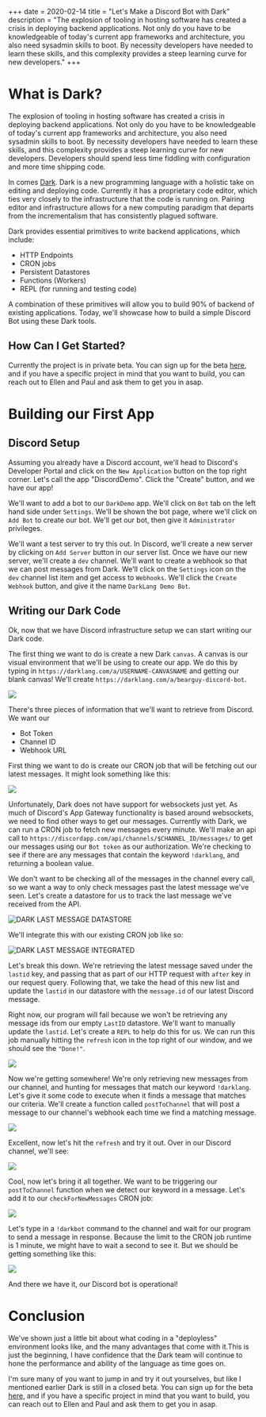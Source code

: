 +++
date = 2020-02-14
title = "Let's Make a Discord Bot with Dark"
description = "The explosion of tooling in hosting software has created a crisis in deploying backend applications. Not only do you have to be knowledgeable of today's current app frameworks and architecture, you also need sysadmin skills to boot. By necessity developers have needed to learn these skills, and this complexity provides a steep learning curve for new developers."
+++

# What is Dark?
The explosion of tooling in hosting software has created a crisis in deploying backend applications. Not only do you have to be knowledgeable of today's current app frameworks and architecture, you also need sysadmin skills to boot. By necessity developers have needed to learn these skills, and this complexity provides a steep learning curve for new developers. Developers should spend less time fiddling with configuration and more time shipping code.

In comes [Dark](https://darklang.com). Dark is a new programming language with a holistic take on editing and deploying code. Currently it has a proprietary code editor, which ties very closely to the infrastructure that the code is running on. Pairing editor and infrastructure allows for a new computing paradigm that departs from the incrementalism that has consistently plagued software.

Dark provides essential primitives to write backend applications, which include:
- HTTP Endpoints
- CRON jobs
- Persistent Datastores
- Functions (Workers)
- REPL (for running and testing code)

A combination of these primitives will allow you to build 90% of backend of existing applications. Today, we'll showcase how to build a simple Discord Bot using these Dark tools.

## How Can I Get Started?
Currently the project is in private beta. You can sign up for the beta [here](https://darklang.com/beta), and if you have a specific project in mind that you want to build, you can reach out to Ellen and Paul and ask them to get you in asap.

# Building our First App

## Discord Setup
Assuming you already have a Discord account, we'll head to Discord's Developer Portal and click on the `New Application` button on the top right corner. Let's call the app "DiscordDemo". Click the "Create" button, and we have our app!

We'll want to add a bot to our `DarkDemo` app. We'll click on `Bot` tab on the left hand side under `Settings`. We'll be shown the bot page, where we'll click on `Add Bot` to create our bot. We'll get our bot, then give it `Administrator` privileges.

We'll want a test server to try this out. In Discord, we'll create a new server by clicking on `Add Server` button in our server list. Once we have our new server, we'll create a `dev` channel. We'll want to create a webhook so that we can post messages from Dark. We'll click on the `Settings` icon on the `dev` channel list item and get access to `Webhooks`. We'll click the `Create Webhook` button, and give it the name `DarkLang Demo Bot`.

## Writing our Dark Code
Ok, now that we have Discord infrastructure setup we can start writing our Dark code.

The first thing we want to do is create a new Dark `canvas`. A canvas is our visual environment that we'll be using to create our app. We do this by typing in `https://darklang.com/a/USERNAME-CANVASNAME` and getting our blank canvas! We'll create `https://darklang.com/a/bearguy-discord-bot`.

![](dark_blank_canvas.png)

There's three pieces of information that we'll want to retrieve from Discord. We want our
- Bot Token
- Channel ID
- Webhook URL

First thing we want to do is create our CRON job that will be fetching out our latest messages. It might look something like this:

![](darklang_basic_cron.png)

Unfortunately, Dark does not have support for websockets just yet. As much of Discord's App Gateway functionality is based around websockets, we need to find other ways to get our messages. Currently with Dark, we can run a CRON job to fetch new messages every minute. We'll make an api call to `https://discordapp.com/api/channels/$CHANNEL_ID/messages/` to get our messages using our `Bot token` as our authorization. We're checking to see if there are any messages that contain the keyword `!darklang`, and returning a boolean value.

We don't want to be checking all of the messages in the channel every call, so we want a way to only check messages past the latest message we've seen. Let's create a datastore for us to track the last message we've received from the API.

![DARK LAST MESSAGE DATASTORE](darklang_lastmessage_db.png)

We'll integrate this with our existing CRON job like so:

![DARK LAST MESSAGE INTEGRATED](darklang_cron_db.png)

Let's break this down. We're retrieving the latest message saved under the `lastid` key, and passing that as part of our HTTP request with `after` key in our request query. Following that, we take the head of this new list and update the `lastid` in our datastore with the `message.id` of our latest Discord message.

Right now, our program will fail because we won't be retrieving any message ids from our empty `LastID` datastore.
We'll want to manually update the `lastid`. Let's create a `REPL` to help do this for us. We can run this job manually hitting the `refresh` icon in the top right of our window, and we should see the `"Done!"`.

![]('darklang_lastid_repl.png')

Now we're getting somewhere! We're only retrieving new messages from our channel, and hunting for messages that match our keyword `!darklang`. Let's give it some code to execute when it finds a message that matches our criteria. We'll create a function called `postToChannel` that will post a message to our channel's webhook each time we find a matching message.

![]('darklang_post_function.png')

Excellent, now let's hit the `refresh` and try it out. Over in our Discord channel, we'll see:

![](discord_demo_message.png)

Cool, now let's bring it all together. We want to be triggering our `postToChannel` function when we detect our keyword in a message. Let's add it to our `checkForNewMessages` CRON job:

![](darklang_cron_with_function.png)


Let's type in a `!darkbot` command to the channel and wait for our program to send a message in response. Because the limit to the CRON job runtime is 1 minute, we might have to wait a second to see it. But we should be getting something like this:

![](discord_whole_process.png)

And there we have it, our Discord bot is operational!

# Conclusion

We've shown just a little bit about what coding in a "deployless" environment looks like, and the many advantages that come with it.This is just the beginning, I have confidence that the Dark team will continue to hone the performance and ability of the language as time goes on.

I'm sure many of you want to jump in and try it out yourselves, but like I mentioned earlier Dark is still in a closed beta. You can sign up for the beta [here](https://darklang.com/beta), and if you have a specific project in mind that you want to build, you can reach out to Ellen and Paul and ask them to get you in asap.
